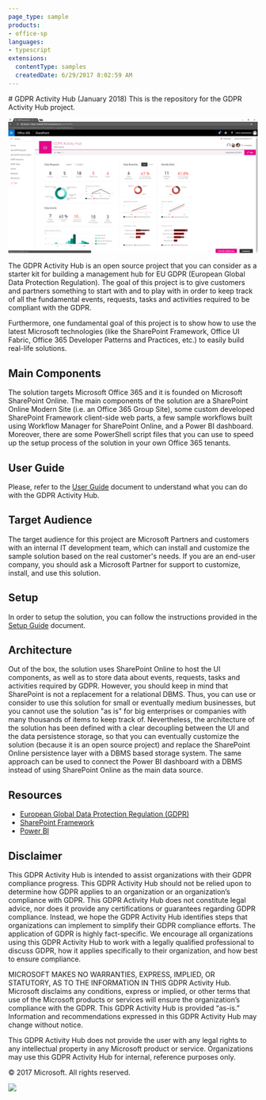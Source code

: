 ```yaml
---
page_type: sample
products:
- office-sp
languages:
- typescript
extensions:
  contentType: samples
  createdDate: 6/29/2017 8:02:59 AM
---
```

﻿# GDPR Activity Hub (January 2018)
This is the repository for the GDPR Activity Hub project.

![The UI of the Home Page of GDPR Activity Hub](./Documentation/Figures/Fig11-Home-Page.png)

The GDPR Activity Hub is an open source project that you can consider as a starter kit for building a management hub for EU GDPR
(European Global Data Protection Regulation). The goal of this project is to give customers and partners something to start with
and to play with in order to keep track of all the fundamental events, requests, tasks and activities required to be compliant with
the GDPR.

Furthermore, one fundamental goal of this project is to show how to use the latest Microsoft technologies (like the SharePoint Framework, Office UI Fabric, Office 365 Developer Patterns and Practices, etc.) to easily build real-life solutions.

## Main Components
The solution targets Microsoft Office 365 and it is founded on Microsoft SharePoint Online.
The main components of the solution are a SharePoint Online Modern Site (i.e. an Office 365 Group Site), some custom developed
SharePoint Framework client-side web parts, a few sample workflows built using Workflow Manager for SharePoint Online, and a Power BI
dashboard. Moreover, there are some PowerShell script files that you can use to speed up the setup process of the solution in your own Office 365 tenants.

## User Guide
Please, refer to the [User Guide](./Documentation/User-Guide.md) document to understand what you can do with the GDPR Activity Hub.

## Target Audience
The target audience for this project are Microsoft Partners and customers with an internal IT development team, which can install and customize the sample solution based on the real customer's needs. If you are an end-user company, you should ask a Microsoft Partner for support to customize, install, and use this solution.

## Setup
In order to setup the solution, you can follow the instructions provided in the [Setup Guide](./Documentation/Setup-Guide.md) document.

## Architecture
Out of the box, the solution uses SharePoint Online to host the UI components, as well as to store data about events, requests, tasks and activities required by GDPR. However, you should keep in mind that SharePoint is not a replacement for a relational DBMS. Thus, you can use or consider to use this solution for small or eventually medium businesses, but you cannot use the solution "as is" for big enterprises or companies with many thousands of items to keep track of.
Nevertheless, the architecture of the solution has been defined with a clear decoupling between the UI and the data persistence storage, so that you can eventually customize the solution (because it is an open source project) and replace the SharePoint Online persistence layer with a DBMS based storage system. The same approach can be used to connect the Power BI dashboard with a DBMS instead of using SharePoint Online as the main data source.

## Resources

* [European Global Data Protection Regulation (GDPR)](https://en.wikipedia.org/wiki/General_Data_Protection_Regulation)
* [SharePoint Framework](https://dev.office.com/sharepoint/docs/spfx/sharepoint-framework-overview)
* [Power BI](https://powerbi.microsoft.com/en-us/)

## Disclaimer
This GDPR Activity Hub is intended to assist organizations with their GDPR compliance progress. This GDPR Activity Hub should not be relied upon to determine how GDPR applies to an organization or an organization’s compliance with GDPR. This GDPR Activity Hub does not constitute legal advice, nor does it provide any certifications or guarantees regarding GDPR compliance. Instead, we hope the GDPR Activity Hub identifies steps that organizations can implement to simplify their GDPR compliance efforts. The application of GDPR is highly fact-specific. We encourage all organizations using this GDPR Activity Hub to work with a legally qualified professional to discuss GDPR, how it applies specifically to their organization, and how best to ensure compliance.

MICROSOFT MAKES NO WARRANTIES, EXPRESS, IMPLIED, OR STATUTORY, AS TO THE INFORMATION IN THIS GDPR Activity Hub. Microsoft disclaims any conditions, express or implied, or other terms that use of the Microsoft products or services will ensure the organization’s compliance with the GDPR. This GDPR Activity Hub is provided “as-is.” Information and recommendations expressed in this GDPR Activity Hub may change without notice.

This GDPR Activity Hub does not provide the user with any legal rights to any intellectual property in any Microsoft product or service.  Organizations may use this GDPR Activity Hub for internal, reference purposes only.

© 2017 Microsoft. All rights reserved.

![](https://telemetry.sharepointpnp.com/sp-dev-gdpr-activity-hub/readme)
